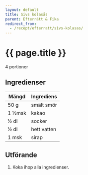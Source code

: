 ```yaml
---
layout: default
title: Sivs kolasås
parent: Efterrätt & Fika
redirect_from:
  - /recept/efterratt/sivs-kolasas/
---
```


# {{ page.title }}

4 portioner

## Ingredienser

Mängd|Ingrediens
------------ | -------------
50 g|smält smör
1 ½msk| kakao
½ dl|socker
½ dl | hett vatten
1 msk|sirap

## Utförande
1. Koka ihop alla ingredienser.
